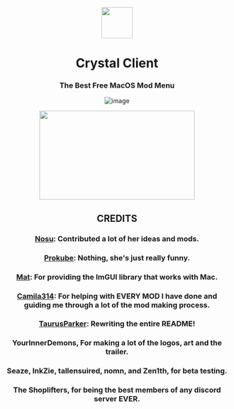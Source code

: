 <p align="center">
    <img src="https://github.com/ninXout/Crystal-Client/assets/157250217/ed9242d7-53dd-487e-a827-97847a1a685a" width="70" height="70"></img>
</p>

<div align="center">

  # Crystal Client
  ### The Best Free MacOS Mod Menu
  ![image](https://github.com/ninXout/Crystal-Client/assets/157250217/e3269a33-b5cc-497e-a094-ee1543c301bc)
</div>

<div align="center">

<img src="https://github.com/ninXout/Crystal-Client/assets/157250217/54cde5d9-30ae-4362-8770-c27979d77e94" width="350" height="200"></img>

## CREDITS

### **[Nosu](https://github.com/Nosu-u):** Contributed a lot of her ideas and mods.
### **[Prokube](https://github.com/prokube):** Nothing, she's just really funny.
### **[Mat](https://github.com/matcool):** For providing the ImGUI library that works with Mac.
### **[Camila314](https://github.com/camila314):** For helping with EVERY MOD I have done and guiding me through a lot of the mod making process.
### **[TaurusParker](https://github.com/TaurusParker):** Rewriting the entire README!
### **YourInnerDemons**, For making a lot of the logos, art and the trailer.
### **Seaze, InkZie, tallensuired, nomn, and Zen1th**, for beta testing.

### **The Shoplifters**, for being the best members of any discord server EVER.